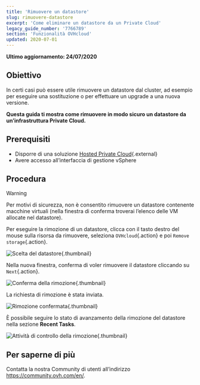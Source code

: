 ```yaml
---
title: 'Rimuovere un datastore'
slug: rimuovere-datastore
excerpt: 'Come eliminare un datastore da un Private Cloud'
legacy_guide_number: '7766789'
section: 'Funzionalità OVHcloud'
updated: 2020-07-01
---
```


**Ultimo aggiornamento: 24/07/2020**

## Obiettivo

In certi casi può essere utile rimuovere un datastore dal cluster, ad esempio per eseguire una sostituzione o per effettuare un upgrade a una nuova versione.

**Questa guida ti mostra come rimuovere in modo sicuro un datastore da un’infrastruttura Private Cloud.**


## Prerequisiti

* Disporre di una soluzione [Hosted Private Cloud](https://www.ovhcloud.com/it/enterprise/products/hosted-private-cloud/){.external}
* Avere accesso all’interfaccia di gestione vSphere


## Procedura

> [!warning]
>
> Per motivi di sicurezza, non è consentito rimuovere un datastore contenente macchine virtuali (nella finestra di conferma troverai l’elenco delle VM allocate nel datastore).
> 


Per eseguire la rimozione di un datastore, clicca con il tasto destro del mouse sulla risorsa da rimuovere, seleziona `OVHcloud`{.action} e poi `Remove storage`{.action}.

![Scelta del datastore](images/removedatastore01.png){.thumbnail}

Nella nuova finestra, conferma di voler rimuovere il datastore cliccando su `Next`{.action}. 

![Conferma della rimozione](images/removedatastore02.png){.thumbnail}

La richiesta di rimozione è stata inviata.

![Rimozione confermata](images/removedatastore03.png){.thumbnail}

È possibile seguire lo stato di avanzamento della rimozione del datastore nella sezione <b>Recent Tasks</b>.

![Attività di controllo della rimozione](images/removedatastore04.png){.thumbnail}


## Per saperne di più

Contatta la nostra Community di utenti all’indirizzo <https://community.ovh.com/en/>.
